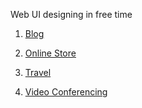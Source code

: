 Web UI designing in free time

1. [Blog](https://baijudodhia.github.io/designs/blog/)

2. [Online Store](https://baijudodhia.github.io/designs/online-store)

3. [Travel](https://baijudodhia.github.io/designs/travel/)

4. [Video Conferencing](https://baijudodhia.github.io/designs/video-conferencing/)
